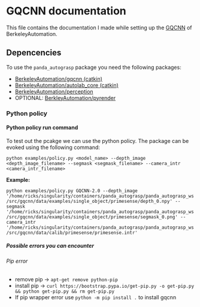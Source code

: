 # GQCNN documentation
This file contains the documentation I made while setting up the [GQCNN](https://berkeleyautomation.github.io/gqcnn) of BerkeleyAutomation.

## Depencencies
To use the `panda_autograsp` package you need the following packages:

- [BerkeleyAutomation/gqcnn (catkin)](https://github.com/BerkeleyAutomation/gqcnn)
- [BerkeleyAutomation/autolab_core (catkin)](https://github.com/BerkeleyAutomation/autolab_core)
- [BerkeleyAutomation/perception](https://github.com/BerkeleyAutomation/perception)
- OPTIONAL: [BerkleyAutomation/pyrender](https://github.com/mmatl/pyrender)

### Python policy


#### Python policy run command
To test out the pcakge we can use the python policy. The package can be evoked using the following command:

`python examples/policy.py <model_name> --depth_image <depth_image_filename> --segmask <segmask_filename> --camera_intr <camera_intr_filename>`

**Example:**

`python examples/policy.py GQCNN-2.0 --depth_image '/home/ricks/singularity/containers/panda_autograsp/panda_autograsp_ws/src/gqcnn/data/examples/single_object/primesense/depth_0.npy' --segmask '/home/ricks/singularity/containers/panda_autograsp/panda_autograsp_ws/src/gqcnn/data/examples/single_object/primesense/segmask_0.png' --camera_intr '/home/ricks/singularity/containers/panda_autograsp/panda_autograsp_ws/src/gqcnn/data/calib/primesense/primesense.intr'`


##### Possible errors you can encounter

###### Pip error
- remove pip -> `apt-get remove python-pip`
- install pip -> `curl https://bootstrap.pypa.io/get-pip.py -o get-pip.py && python get-pip.py && rm get-pip.py`
- If pip wrapper error use `python -m pip install .` to install gqcnn